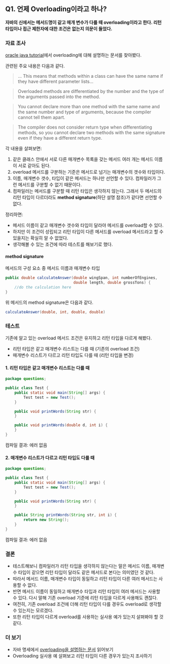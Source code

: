 ## Q1. 언제 Overloading이라고 하나?

**자바의 신에서는 메서드명이 같고 매개 변수가 다를 때 overloading이라고 한다. 리턴 타입이나 접근 제한자에 대한 조건은 없는지 의문이 들었다.**

### 자료 조사

[oracle java tutorial](https://docs.oracle.com/javase/tutorial/java/javaOO/methods.html)에서 overloading에 대해 설명하는 문서를 찾아봤다.

관련된 주요 내용은 다음과 같다.

> ... This means that methods within a class can have the same name if they have different parameter lists...

> Overloaded methods are differentiated by the number and the type of the arguments passed into the method.

> You cannot declare more than one method with the same name and the same number and type of arguments, because the compiler cannot tell them apart.

> The compiler does not consider return type when differentiating methods, so you cannot declare two methods with the same signature even if they have a different return type.

각 내용을 살펴보면:
1. 같은 클래스 안에서 서로 다른 매개변수 목록을 갖는 메서드 여러 개는 메서드 이름이 서로 같아도 된다.
2. overload 메서드를 구분하는 기준은 메서드로 넘기는 매개변수의 갯수와 타입이다.
3. 이름, 매개변수 갯수, 타입이 같은 메서드는 하나만 선언할 수 있다. 컴파일러가 그런 메서드를 구분할 수 없기 때문이다.
4. 컴파일러는 메서드를 구분할 때 리턴 타입은 생각하지 않는다. 그래서 두 메서드의 리턴 타입이 다르더라도 **method signature**(하단 설명 참조)가 같다면 선언할 수 없다.

정리하면:
- 메서드 이름이 같고 매개변수 갯수와 타입이 달라야 메서드를 overload할 수 있다.
- 하지만 이 조건이 성립되고 리턴 타입이 다른 메서드를 overload 메서드라고 할 수 있을지는 확실히 알 수 없었다.
- 생각해볼 수 있는 조건에 따라 테스트를 해보기로 했다.

#### method signature

메서드의 구성 요소 중 메서드 이름과 매개변수 타입

```java
public double calculateAnswer(double wingSpan, int numberOfEngines,
                              double length, double grossTons) {
    //do the calculation here
}
```

위 메서드의 method signature은 다음과 같다.

```java
calculateAnswer(double, int, double, double)
```

### 테스트

기존에 알고 있는 overload 메서드 조건은 유지하고 리턴 타입을 다르게 해봤다.
- 리턴 타입은 같고 매개변수 리스트는 다를 때 (기존의 overload 조건)
- 매개변수 리스트가 다르고 리턴 타입도 다를 때 (리턴 타입을 변경)

#### 1. 리턴 타입은 같고 매개변수 리스트는 다를 때

```java
package questions;

public class Test {
	public static void main(String[] args) {
		Test test = new Test();
	}

	public void printWords(String str) {
	}

	public void printWords(double d, int i) {
	}
}
```

컴파일 결과: 에러 없음


#### 2. 매개변수 리스트가 다르고 리턴 타입도 다를 때
```java
package questions;

public class Test {
	public static void main(String[] args) {
		Test test = new Test();
	}

	public void printWords(String str) {
	}

	public String printWords(String str, int i) {
		return new String();
	}
}
```

컴파일 결과: 에러 없음

### 결론
- 테스트해보니 컴파일러가 리턴 타입을 생각하지 않는다는 말은 메서드 이름, 매개변수 타입이 같으면 리턴 타입이 달라도 같은 메서드로 본다는 의미였던 것 같다.
- 따라서 메서드 이름, 매개변수 타입이 동일하고 리턴 타입이 다른 여러 메서드는 사용할 수 없다.
- 반면 메서드 이름이 동일하고 매개변수 타입과 리턴 타입이 여러 메서드는 사용할 수 있다. 다시 말해 기존 overload 기준에 리턴 타입을 다르게 사용해도 괜찮다.
- 여전히, 기존 overload 조건에 더해 리턴 타입이 다를 경우도 overload로 생각할 수 있는지는 모르겠다.
- 또한 리턴 타입이 다르게 overload를 사용하는 실사용 예가 있는지 살펴봐야 할 것 같다.

### 더 보기
- 자바 명세에서 [overloading을 설명하는 문서](https://docs.oracle.com/javase/specs/jls/se8/html/jls-8.html#jls-8.4.9) 읽어보기
- Overloading 실사용 예 살펴보고 리턴 타입이 다른 경우가 있는지 조사하기
